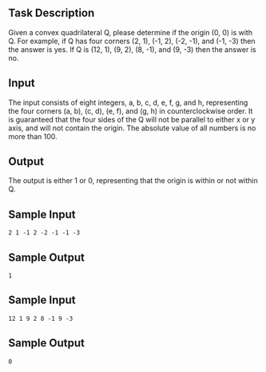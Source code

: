 ## Task Description ##

Given a convex quadrilateral Q, please determine if the origin (0, 0) is with Q. For example, if Q has four corners (2, 1), (-1, 2), (-2, -1), and (-1, -3) then the answer is yes. If Q is (12, 1), (9, 2), (8, -1), and (9, -3) then the answer is no.

## Input ##

The input consists of eight integers, a, b, c, d, e, f, g, and h, representing the four corners (a, b), (c, d), (e, f), and (g, h) in counterclockwise order. It is guaranteed that the four sides of the Q will not be parallel to either x or y axis, and will not contain the origin. The absolute value of all numbers is no more than 100.

## Output ##

The output is either 1 or 0, representing that the origin is within or not within Q.

## Sample Input ##
```
2 1 -1 2 -2 -1 -1 -3
```

## Sample Output ##
```
1
```
## Sample Input ##
```
12 1 9 2 8 -1 9 -3
```

## Sample Output ##
```
0
```